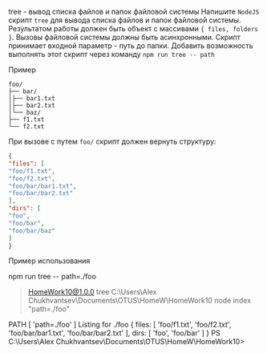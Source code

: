 tree - вывод списка файлов и папок файловой системы
Напишите `NodeJS` скрипт `tree` для вывода списка файлов и папок файловой системы.
Результатом работы должен быть объект с массивами `{ files, folders }`.
Вызовы файловой системы должны быть асинхронными.
Скрипт принимает входной параметр - путь до папки.
Добавить возможность выполнять этот скрипт через команду `npm run tree -- path`

Пример

```
foo/
├── bar/
│├── bar1.txt
│├── bar2.txt
│└── baz/
├── f1.txt
└── f2.txt
```

При вызове с путем `foo/` скрипт должен вернуть структуру:

```json
{
"files": [
"foo/f1.txt",
"foo/f2.txt",
"foo/bar/bar1.txt",
"foo/bar/bar2.txt"
],
"dirs": [
"foo",
"foo/bar",
"foo/bar/baz"
]
}
```

Пример использования

npm run tree --  path=./foo

> HomeWork10@1.0.0 tree C:\Users\Alex Chukhvantsev\Documents\OTUS\HomeW\HomeWork10
> node index "path=./foo"

PATH [ 'path=./foo' ]
Listing for ./foo
{ files:
   [ 'foo/f1.txt',
     'foo/f2.txt',
     'foo/bar/bar1.txt',
     'foo/bar/bar2.txt' ],
  dirs: [ 'foo', 'foo/bar' ] }
PS C:\Users\Alex Chukhvantsev\Documents\OTUS\HomeW\HomeWork10> 


